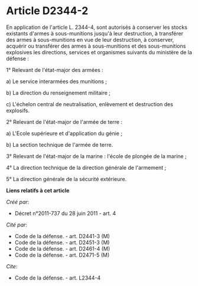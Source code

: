 # Article D2344-2

En application de l'article L. 2344-4, sont autorisés à conserver les stocks existants d'armes à sous-munitions jusqu'à leur
destruction, à transférer des armes à sous-munitions en vue de leur destruction, à conserver, acquérir ou transférer des
armes à sous-munitions et des sous-munitions explosives les directions, services et organismes suivants du ministère de la
défense : 

1° Relevant de l'état-major des armées : 

a) Le service interarmées des munitions ; 

b) La direction du renseignement militaire ; 

c) L'échelon central de neutralisation, enlèvement et destruction des explosifs. 

2° Relevant de l'état-major de l'armée de terre : 

a) L'Ecole supérieure et d'application du génie ; 

b) La section technique de l'armée de terre. 

3° Relevant de l'état-major de la marine : l'école de plongée de la marine ; 

4° La direction technique de la direction générale de l'armement ; 

5° La direction générale de la sécurité extérieure.

**Liens relatifs à cet article**

_Créé par_:

  - Décret n°2011-737 du 28 juin 2011 - art. 4

_Cité par_:

  - Code de la défense. - art. D2441-3 (M)
  - Code de la défense. - art. D2451-3 (M)
  - Code de la défense. - art. D2461-4 (M)
  - Code de la défense. - art. D2471-5 (M)

_Cite_:

  - Code de la défense. - art. L2344-4
